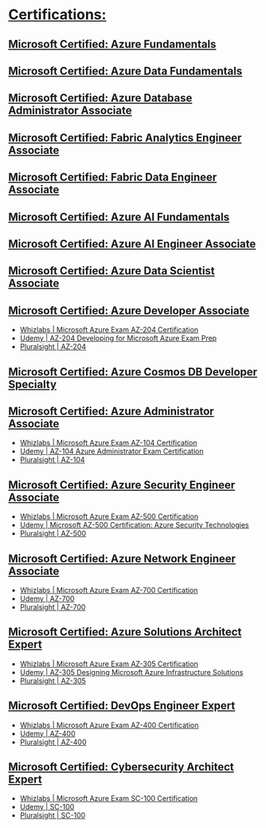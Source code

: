 
# [Certifications:](https://docs.microsoft.com/en-us/learn/certifications/browse/?term=azure&resource_type=certification)

## [Microsoft Certified: Azure Fundamentals](https://docs.microsoft.com/en-us/learn/certifications/azure-fundamentals)
##
## [Microsoft Certified: Azure Data Fundamentals](https://docs.microsoft.com/en-us/learn/certifications/azure-data-fundamentals)
##
## [Microsoft Certified: Azure Database Administrator Associate](https://docs.microsoft.com/en-us/learn/certifications/azure-database-administrator-associate)
##
## [Microsoft Certified: Fabric Analytics Engineer Associate](https://learn.microsoft.com/en-us/credentials/certifications/fabric-analytics-engineer-associate/)
##
## [Microsoft Certified: Fabric Data Engineer Associate](https://learn.microsoft.com/en-us/credentials/certifications/fabric-data-engineer-associate)
##
## [Microsoft Certified: Azure AI Fundamentals](https://docs.microsoft.com/en-us/learn/certifications/azure-ai-fundamentals)
##
## [Microsoft Certified: Azure AI Engineer Associate](https://learn.microsoft.com/en-us/credentials/certifications/azure-ai-engineer/)
##
## [Microsoft Certified: Azure Data Scientist Associate](https://learn.microsoft.com/en-us/credentials/certifications/azure-data-scientist)
##
## [Microsoft Certified: Azure Developer Associate](https://docs.microsoft.com/en-us/learn/certifications/azure-developer)
- [Whizlabs | Microsoft Azure Exam AZ-204 Certification](https://www.whizlabs.com/microsoft-azure-certification-az-204/)
- [Udemy | AZ-204 Developing for Microsoft Azure Exam Prep](https://www.udemy.com/course/70532-azure/)
- [Pluralsight | AZ-204](https://www.pluralsight.com/search?q=AZ-204&categories=all)
##
## [Microsoft Certified: Azure Cosmos DB Developer Specialty](https://docs.microsoft.com/en-us/learn/certifications/azure-cosmos-db-developer-specialty)
##
## [Microsoft Certified: Azure Administrator Associate](https://docs.microsoft.com/en-us/learn/certifications/azure-administrator)
- [Whizlabs | Microsoft Azure Exam AZ-104 Certification](https://www.whizlabs.com/microsoft-azure-certification-az-104/)
- [Udemy | AZ-104 Azure Administrator Exam Certification](https://www.udemy.com/course/70533-azure/)
- [Pluralsight | AZ-104](https://www.pluralsight.com/search?q=AZ-104&categories=all)
##
## [Microsoft Certified: Azure Security Engineer Associate](https://docs.microsoft.com/en-us/learn/certifications/azure-security-engineer) 
- [Whizlabs | Microsoft Azure Exam AZ-500 Certification](https://www.whizlabs.com/microsoft-azure-certification-az-500/)
- [Udemy | Microsoft AZ-500 Certification: Azure Security Technologies](https://www.udemy.com/course/az-500-course/)
- [Pluralsight | AZ-500](https://www.pluralsight.com/search?q=AZ-500&categories=all)
##
## [Microsoft Certified: Azure Network Engineer Associate](https://docs.microsoft.com/en-us/learn/certifications/azure-network-engineer-associate)
- [Whizlabs | Microsoft Azure Exam AZ-700 Certification](https://www.whizlabs.com/microsoft-azure-exam-az-700/)
- [Udemy | AZ-700](https://www.udemy.com/courses/search/?src=ukw&q=AZ-700)
- [Pluralsight | AZ-700](https://www.pluralsight.com/search?q=AZ-700&categories=all)
##
## [Microsoft Certified: Azure Solutions Architect Expert](https://docs.microsoft.com/en-us/learn/certifications/azure-solutions-architect)
- [Whizlabs | Microsoft Azure Exam AZ-305 Certification](https://www.whizlabs.com/designing-microsoft-azure-infrastructure-solutions-az-305/)
- [Udemy | AZ-305 Designing Microsoft Azure Infrastructure Solutions](https://www.udemy.com/course/az301-azure/)
- [Pluralsight | AZ-305](https://www.pluralsight.com/search?q=AZ-305&categories=all)
##
## [Microsoft Certified: DevOps Engineer Expert](https://docs.microsoft.com/en-us/learn/certifications/devops-engineer)
- [Whizlabs | Microsoft Azure Exam AZ-400 Certification](https://www.whizlabs.com/microsoft-azure-certification-az-400/)
- [Udemy | AZ-400](https://www.udemy.com/courses/search/?src=ukw&q=AZ-400)
- [Pluralsight | AZ-400](https://www.pluralsight.com/search?q=AZ-400&categories=all)
##
## [Microsoft Certified: Cybersecurity Architect Expert](https://learn.microsoft.com/en-us/certifications/cybersecurity-architect-expert/)
- [Whizlabs | Microsoft Azure Exam SC-100 Certification](https://www.whizlabs.com/microsoft-azure-certification-sc-100/)
- [Udemy | SC-100](https://www.udemy.com/courses/search/?q=SC-100)
- [Pluralsight | SC-100](https://www.pluralsight.com/search?q=SC-100&categories=all)

